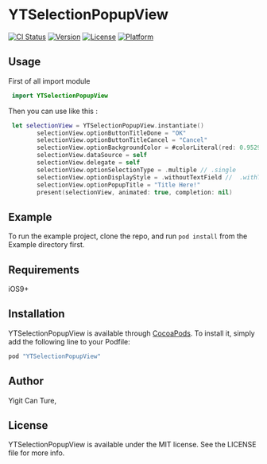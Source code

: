 # YTSelectionPopupView

[![CI Status](http://img.shields.io/travis/yigit26/YTSelectionPopupView.svg?style=flat)](https://travis-ci.org/yigit26/YTSelectionPopupView) 
[![Version](https://img.shields.io/cocoapods/v/YTSelectionPopupView.svg?style=flat)](http://cocoapods.org/pods/YTSelectionPopupView)
[![License](https://img.shields.io/cocoapods/l/YTSelectionPopupView.svg?style=flat)](http://cocoapods.org/pods/YTSelectionPopupView)
[![Platform](https://img.shields.io/cocoapods/p/YTSelectionPopupView.svg?style=flat)](http://cocoapods.org/pods/YTSelectionPopupView)


## Usage
First of all import module
```swift
 import YTSelectionPopupView
```
Then you can use like this :
```swift
 let selectionView = YTSelectionPopupView.instantiate()
        selectionView.optionButtonTitleDone = "OK"
        selectionView.optionButtonTitleCancel = "Cancel"
        selectionView.optionBackgroundColor = #colorLiteral(red: 0.9529411793, green: 0.6862745285, blue: 0.1333333403, alpha: 1)
        selectionView.dataSource = self
        selectionView.delegate = self
        selectionView.optionSelectionType = .multiple // .single
        selectionView.optionDisplayStyle = .withoutTextField //  .withTextField
        selectionView.optionPopupTitle = "Title Here!"
        present(selectionView, animated: true, completion: nil)
```
## Example

To run the example project, clone the repo, and run `pod install` from the Example directory first.

## Requirements
iOS9+

## Installation

YTSelectionPopupView is available through [CocoaPods](http://cocoapods.org). To install
it, simply add the following line to your Podfile:

```ruby
pod "YTSelectionPopupView"
```

## Author

Yigit Can Ture,

## License

YTSelectionPopupView is available under the MIT license. See the LICENSE file for more info.
